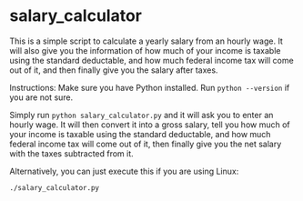 # salary_calculator
This is a simple script to calculate a yearly salary from an hourly wage. It will also give you the information of how much of your income is taxable using the standard deductable, and how much federal income tax will come out of it, and then finally give you the salary after taxes.

Instructions:
Make sure you have Python installed. Run `python --version` if you are not sure.

Simply run `python salary_calculator.py` and it will ask you to enter an hourly wage. It will then convert it into a gross salary, tell you how much of your income is taxable using the standard deductable, and how much federal income tax will come out of it, then finally give you the net salary with the taxes subtracted from it.

Alternatively, you can just execute this if you are using Linux:
```sh
./salary_calculator.py
```
